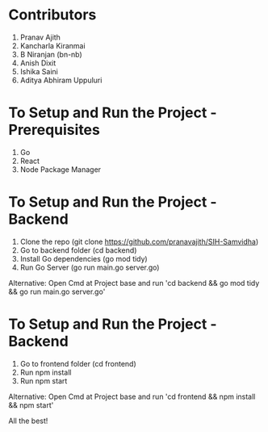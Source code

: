 # Contributors

1. Pranav Ajith
2. Kancharla Kiranmai
3. B Niranjan (bn-nb)
4. Anish Dixit
5. Ishika Saini
6. Aditya Abhiram Uppuluri

# To Setup and Run the Project - Prerequisites

1. Go
2. React
3. Node Package Manager

# To Setup and Run the Project - Backend

1. Clone the repo (git clone https://github.com/pranavajith/SIH-Samvidha)
2. Go to backend folder (cd backend)
3. Install Go dependencies (go mod tidy)
4. Run Go Server (go run main.go server.go)

Alternative: Open Cmd at Project base and run 'cd backend && go mod tidy && go run main.go server.go'

# To Setup and Run the Project - Backend

1. Go to frontend folder (cd frontend)
2. Run npm install
3. Run npm start

Alternative: Open Cmd at Project base and run 'cd frontend && npm install && npm start'

All the best!
